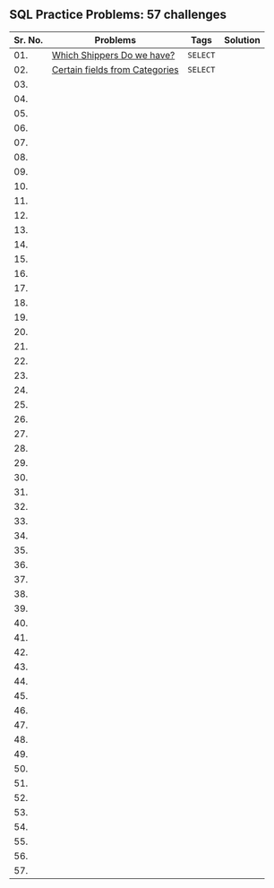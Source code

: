## SQL Practice Problems: 57 challenges 

| Sr. No. | Problems | Tags | Solution |
|---------|-----------|------|--------|
| 01. | [Which Shippers Do we have?]() | `SELECT` | 
| 02. | [Certain fields from Categories]() | `SELECT` |
| 03. | 
| 04. | 
| 05. | 
| 06. | 
| 07. | 
| 08. | 
| 09. | 
| 10. | 
| 11. | 
| 12. | 
| 13. | 
| 14. | 
| 15. | 
| 16. | 
| 17. | 
| 18. | 
| 19. | 
| 20. | 
| 21. | 
| 22. | 
| 23. | 
| 24. | 
| 25. | 
| 26. | 
| 27. | 
| 28. | 
| 29. | 
| 30. | 
| 31. | 
| 32. | 
| 33. | 
| 34. | 
| 35. | 
| 36. | 
| 37. | 
| 38. | 
| 39. | 
| 40. | 
| 41. | 
| 42. | 
| 43. | 
| 44. | 
| 45. | 
| 46. | 
| 47. | 
| 48. | 
| 49. | 
| 50. | 
| 51. | 
| 52. | 
| 53. | 
| 54. | 
| 55. | 
| 56. | 
| 57. | 

